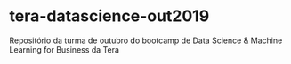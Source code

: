 # tera-datascience-out2019
Repositório da turma de outubro do bootcamp de Data Science &amp; Machine Learning for Business da Tera
